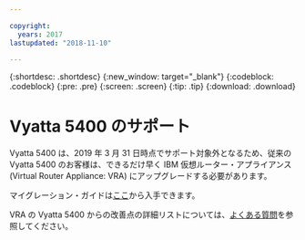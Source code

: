 ```yaml
---

copyright:
  years: 2017
lastupdated: "2018-11-10"

---
```


{:shortdesc: .shortdesc}
{:new_window: target="_blank"}
{:codeblock: .codeblock}
{:pre: .pre}
{:screen: .screen}
{:tip: .tip}
{:download: .download}

# Vyatta 5400 のサポート

Vyatta 5400 は、2019 年 3 月 31 日時点でサポート対象外となるため、従来の Vyatta 5400 のお客様は、できるだけ早く IBM 仮想ルーター・アプライアンス (Virtual Router Appliance: VRA) にアップグレードする必要があります。

マイグレーション・ガイドは[ここ](http://wpc.c320.edgecastcdn.net/00C320/Vyatta%205400%20to%20Virtual%20Router%20Appliance%20Upgrade%20Options.pdf)から入手できます。

VRA の Vyatta 5400 からの改善点の詳細リストについては、[よくある質問](faqs.html#what-improvements-does-the-virtual-router-appliance-vyatta-5600-have-over-the-vyatta-5400-)を参照してください。 
